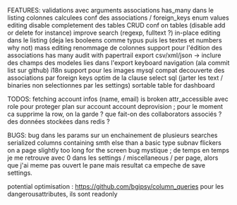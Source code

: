FEATURES:
validations avec arguments
associations has_many dans le listing
colonnes calculees
conf des associations / foreign_keys
enum values editing
disable completement des tables
CRUD conf on tables (disable add or delete for instance)
improve search (regexp, fulltext ?)
in-place editing dans le listing (deja les booleens comme typus puis les textes et numbers why not)
mass editing
renommage de colonnes
support pour l'édition des associations has many
audit with papertrail
export csv/xml/json
  -> inclure des champs des modeles lies dans l'export
keyboard navigation (ala commit list sur github)
i18n
support pour les images
mysql compat
decouverte des associations par foreign keys
optim de la clause select sql (jarter les text / binaries non selectionnes par les settings)
sortable table for dashboard

TODOS:
fetching account infos (name, email) is broken
attr_accessible avec role pour proteger plan sur account
account deprovision ; pour le moment ca supprime la row, on la garde ? que fait-on des collaborators associés ? des données stockées dans redis ?


BUGS:
bug dans les params sur un enchainement de plusieurs searches
serialized columns containing smth else than a basic type
subnav flickers on a page slightly too long for the screen 
bug mystique ; de temps en temps je me retrouve avec 0 dans les settings / miscellaneous / per page, alors que j'ai meme pas ouvert le pane mais resultat ca empeche de save settings.

potential optimisation : https://github.com/bgipsy/column_queries
pour les dangerousattributes, ils sont readonly
